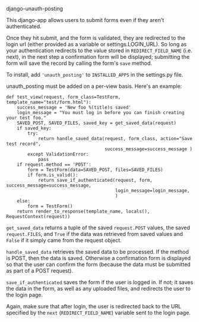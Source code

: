 django-unauth-posting

This django-app allows users to submit forms even if they aren't authenticated.

Once they hit submit, and the form is validated, they are redirected to 
the login url (either provided as a variable or settings.LOGIN_URL). So long
as your authentication redirects to the value stored in `REDIRECT_FIELD_NAME` (i.e. next),
in the next step a confirmation form will be displayed; submitting the form 
will save the record by calling the form's `save` method.

To install, add `'unauth_posting'` to `INSTALLED_APPS` in the settings.py file.

unauth_posting must be added on a per-view basis. Here's an example:

    def test_view(request, form_class=TestForm, template_name="test/form.html"):
        success_message = 'New foo %(title)s saved'
        login_message = "You must log in before you can finish creating your test foo."
        SAVED_POST, SAVED_FILES, saved_key = get_saved_data(request)
        if saved_key:
            try:
                return handle_saved_data(request, form_class, action="Save test record", 
                                         success_message=success_message )
            except ValidationError:
                pass
        if request.method == 'POST':
            form = TestForm(data=SAVED_POST, files=SAVED_FILES)
            if form.is_valid():
                return save_if_authenticated(request, form, success_message=success_message,
                                             login_message=login_message,
                                             )
        else:
            form = TestForm()
        return render_to_response(template_name, locals(), RequestContext(request))
    

`get_saved_data` returns a tuple of the saved `request.POST` values, the saved `request.FILES`, and `True` if the data was retrieved from saved values and `False` if it simply came from the request object.

`handle_saved_data` retrieves the saved data to be processed. If the method is POST, then the data is saved. Otherwise a confirmation form is displayed so that the user can confirm the form (because the data must be submitted as part of a POST request).

`save_if_authenticated` saves the form if the user is logged in. If not; it saves the data in the form, as well as any uploaded files, and redirects the user to the login page.

Again, make sure that after login, the user is redirected back to the URL specified by the `next` (`REDIRECT_FIELD_NAME`) variable sent to the login page.
